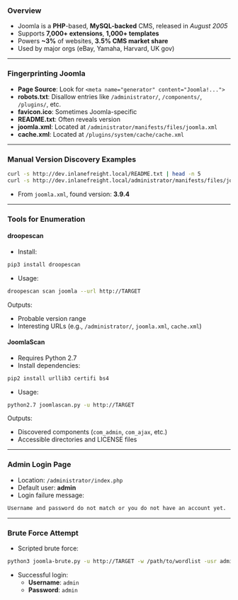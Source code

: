 ### **Overview**

- Joomla is a **PHP**-based, **MySQL-backed** CMS, released in _August 2005_
- Supports **7,000+ extensions**, **1,000+ templates**
- Powers **~3%** of websites, **3.5% CMS market share**
- Used by major orgs (eBay, Yamaha, Harvard, UK gov)

---
### **Fingerprinting Joomla**

- **Page Source**: Look for `<meta name="generator" content="Joomla!...">`
- **robots.txt**: Disallow entries like `/administrator/`, `/components/`, `/plugins/`, etc.
- **favicon.ico**: Sometimes Joomla-specific
- **README.txt**: Often reveals version
- **joomla.xml**: Located at `/administrator/manifests/files/joomla.xml`
- **cache.xml**: Located at `/plugins/system/cache/cache.xml`

---
### **Manual Version Discovery Examples**

```bash
curl -s http://dev.inlanefreight.local/README.txt | head -n 5
curl -s http://dev.inlanefreight.local/administrator/manifests/files/joomla.xml | xmllint --format -
```
- From `joomla.xml`, found version: **3.9.4**

---

### **Tools for Enumeration**

#### **droopescan**

- Install:
```bash
pip3 install droopescan
```

- Usage:
```bash
droopescan scan joomla --url http://TARGET
```
Outputs:
- Probable version range
- Interesting URLs (e.g., `/administrator/`, `joomla.xml`, `cache.xml`)

#### **JoomlaScan**

- Requires Python 2.7
- Install dependencies:
```bash
pip2 install urllib3 certifi bs4
```

- Usage:
```bash
python2.7 joomlascan.py -u http://TARGET
```
Outputs:
- Discovered components (`com_admin`, `com_ajax`, etc.)
- Accessible directories and LICENSE files

---

### **Admin Login Page**

- Location: `/administrator/index.php`
- Default user: **admin**
- Login failure message:
```bash
Username and password do not match or you do not have an account yet.
```

---

### **Brute Force Attempt**

- Scripted brute force:
```bash
python3 joomla-brute.py -u http://TARGET -w /path/to/wordlist -usr admin
```
- Successful login:
	- **Username**: `admin`
	- **Password**: `admin`
